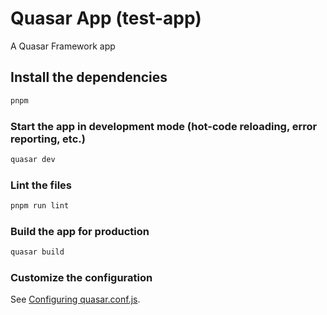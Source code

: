 # Quasar App (test-app)

A Quasar Framework app

## Install the dependencies
```bash
pnpm
```

### Start the app in development mode (hot-code reloading, error reporting, etc.)
```bash
quasar dev
```

### Lint the files
```bash
pnpm run lint
```

### Build the app for production
```bash
quasar build
```

### Customize the configuration
See [Configuring quasar.conf.js](https://quasar.dev/quasar-cli/quasar-conf-js).
